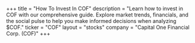 +++
title = "How To Invest In COF"
description = "Learn how to invest in COF with our comprehensive guide. Explore market trends, financials, and the social pulse to help you make informed decisions when analyzing $COF."
ticker = "COF"
layout = "stocks"
company = "Capital One Financial Corp. (COF)"
+++

